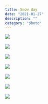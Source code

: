 ```yaml
---
title: Snow day
date: "2021-01-27"
description: ""
category: "photo"
---
```


![ ](https://media.scottosmith.net/img/blog/2021/2021-01-27/sled-1.jpg)
<br><br>
![ ](https://media.scottosmith.net/img/blog/2021/2021-01-27/sled-2.jpg)
<br><br>
![ ](https://media.scottosmith.net/img/blog/2021/2021-01-27/sled-3.jpg)
<br><br>
![ ](https://media.scottosmith.net/img/blog/2021/2021-01-27/sled-4.jpg)
<br><br>
![ ](https://media.scottosmith.net/img/blog/2021/2021-01-27/sled-5.jpg)
<br><br>
![ ](https://media.scottosmith.net/img/blog/2021/2021-01-27/sled-6.jpg)
<br><br>
![ ](https://media.scottosmith.net/img/blog/2021/2021-01-27/sled-7.jpg)
